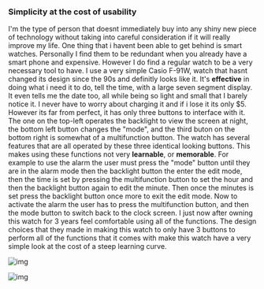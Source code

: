 ### Simplicity at the cost of usability

I'm the type of person that doesnt immediately buy into any shiny new piece of technology without taking into careful consideration if it will really improve my life. One thing that i havent been able to get behind is smart watches. Personally I find them to be redundant when you already have a smart phone and expensive. However I do find a regular watch to be a very necessary tool to have. I use a very simple Casio F-91W, watch that hasnt changed its design since the 90s and definitly looks like it. It's **effective** in doing what i need it to do, tell the time, with a large seven segment display. It even tells me the date too, all while being so light and small that I barely notice it. I never have to worry about charging it and if i lose it its only $5. However its far from perfect, it has only three buttons to interface with it. The one on the top-left operates the backlight to view the screen at night, the bottom left button changes the "mode", and the third buton on the bottom right is somewhat of a multifunction button. The watch has several features that are all operated by these three identical looking buttons. This makes using these functions not very **learnable**, or **memorable**. For example to use the alarm the user must press the "mode" button until they are in the alarm mode then the backlight button the enter the edit mode, then the time is set by pressing the multifunction button to set the hour and then the backlight button again to edit the minute. Then once the minutes is set press the backlight button once more to exit the edit mode. Now to activate the alarm the user has to press the multifunction button, and then the mode button to switch back to the clock screen. I just now after owning this watch for 3 years feel comfortable using all of the functions. The design choices that they made in making this watch to only have 3 buttons to perform all of the functions that it comes with make this watch have a very simple look at the cost of a steep learning curve.



![img](https://www.startpage.com/av/proxy-image?piurl=https%3A%2F%2Fwww.watchitallabout.com%2Fwp-content%2Fuploads%2F2019%2F01%2Fcasio-f91w-17.jpg&sp=1620017520Tceeb5f8bbfbe4cee8ccec3aacdfdcc048be011b4c1d3d82d37a9976694487b72)

![img](https://www.startpage.com/av/proxy-image?piurl=https%3A%2F%2Fimages.squarespace-cdn.com%2Fcontent%2Fv1%2F5c9cb86ec46f6d68c6b63267%2F1573045705505-17MT2OXNSTJXBTNCH4KG%2Fke17ZwdGBToddI8pDm48kLkXF2pIyv_F2eUT9F60jBl7gQa3H78H3Y0txjaiv_0fDoOvxcdMmMKkDsyUqMSsMWxHk725yiiHCCLfrh8O1z4YTzHvnKhyp6Da-NYroOW3ZGjoBKy3azqku80C789l0iyqMbMesKd95J-X4EagrgU9L3Sa3U8cogeb0tjXbfawd0urKshkc5MgdBeJmALQKw%2FCasio-F91W-light.jpg&sp=1620017520T2b2bcde20818a44d7004210de028449c9a2e34d3a21e1292751ea708088ec002)

